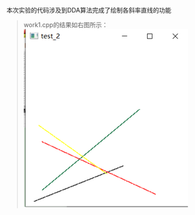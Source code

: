 本次实验的代码涉及到DDA算法完成了绘制各斜率直线的功能
>work1.cpp的结果如右图所示：
![图片](https://github.com/TQY-tqy/Computer-Graphics-with-OpenGL/blob/main/%E5%9B%BE%E7%89%87/%E5%B1%8F%E5%B9%95%E6%88%AA%E5%9B%BE%202022-06-05%20191338.png)